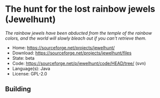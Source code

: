 # The hunt for the lost rainbow jewels (Jewelhunt)

_The rainbow jewels have been abducted from the temple of the rainbow colors, and the world will slowly bleach out if you can't retrieve them._

- Home: https://sourceforge.net/projects/jewelhunt/
- Download: https://sourceforge.net/projects/jewelhunt/files
- State: beta
- Code: https://sourceforge.net/p/jewelhunt/code/HEAD/tree/ (svn)
- Language(s): Java
- License: GPL-2.0

## Building

